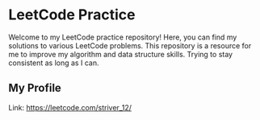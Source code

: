 # LeetCode Practice

Welcome to my LeetCode practice repository! Here, you can find my solutions to various LeetCode problems. This repository is a resource for me to improve my algorithm and data structure skills.
Trying to stay consistent as long as I can.

## My Profile
Link: https://leetcode.com/striver_12/